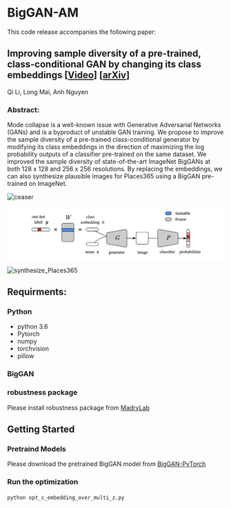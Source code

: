 # BigGAN-AM

This code release accompanies the following paper: 

## Improving sample diversity of a pre-trained, class-conditional GAN by changing its class embeddings \[[Video](https://youtu.be/y5bDc-dbNjg)\]  \[[arXiv](https://arxiv.org/abs/1910.04760)\]

Qi Li, Long Mai, Anh Nguyen

### Abstract: 
Mode collapse is a well-known issue with Generative Adversarial Networks (GANs) and is a byproduct of unstable GAN training. We propose to improve the sample diversity of a pre-trained class-conditional generator by modifying its class embeddings in the direction of maximizing the log probability outputs of a classifier pre-trained on the same dataset. We improved the sample diversity of state-of-the-art ImageNet BigGANs at both 128 x 128 and 256 x 256 resolutions. By replacing the embeddings, we can also synthesize plausible images for Places365 using a BigGAN pre-trained on ImageNet.

![ceaser](/doc/ceaser_daisy.png)

![framework](/doc/framework.png)

![synthesize_Places365](/doc/synthesize_new_dataset_images.png)

## Requirments:

### Python
* python 3.6
* Pytorch
* numpy
* torchvision
* pillow

### BigGAN

### robustness package
Please install robustness package from [MadryLab](https://github.com/MadryLab/robustness)

## Getting Started

### Pretraind Models
Please download the pretrained BigGAN model from [BigGAN-PyTorch](https://drive.google.com/file/d/1nAle7FCVFZdix2--ks0r5JBkFnKw8ctW/view)

### Run the optimization
`python opt_c_embedding_over_multi_z.py`
